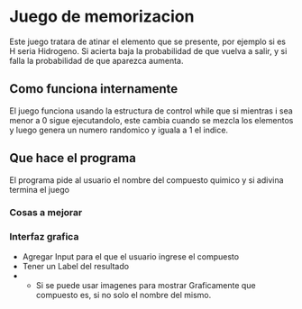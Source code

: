 # Juego de memorizacion

Este juego tratara de atinar el elemento que se presente, por ejemplo si es H seria Hidrogeno.
Si acierta baja la probabilidad de que vuelva a salir, y si falla la probabilidad de que aparezca aumenta.

## Como funciona internamente

El juego funciona usando la estructura de control while que si mientras i sea menor a 0 sigue ejecutandolo, este cambia cuando se mezcla los elementos y luego genera un numero randomico y iguala a 1 el indice.

## Que hace el programa

El programa pide al usuario el nombre del compuesto quimico y si adivina termina el juego

### Cosas a mejorar

### Interfaz grafica

- Agregar Input para el que el usuario ingrese el compuesto
- Tener un Label del resultado
- - Si se puede usar imagenes para mostrar Graficamente que compuesto es, si no solo el nombre del mismo.
